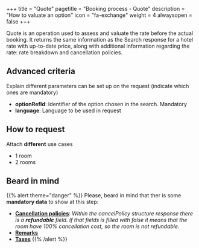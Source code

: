 +++
title = "Quote"
pagetitle = "Booking process - Quote"
description = "How to valuate an option"
icon = "fa-exchange"
weight = 4
alwaysopen = false
+++

Quote is an operation used to assess and valuate the rate before the actual booking. It returns the same information as the Search response for a hotel rate with up-to-date price, along with additional information regarding the rate: rate breakdown and cancellation policies.

## Advanced criteria
Explain different parameters can be set up on the request (indicate which ones are mandatory)

- **optionRefId**: Identifier of the option chosen in the search. Mandatory
- **language**: Language to be used in request

## How to request 
Attach __different__ use cases

- 1 room
- 2 rooms

## Beard in mind

{{% alert theme="danger" %}}
Please, beard in mind that ther is some **mandatory data** to show at this step:

-  <u>__Cancellation policies__</u>: _Within the cancelPolicy structure response there is a **refundable** field. If that fields is filled with false it means that the room have 100% cancellation cost, so the room is not refundable._
-  <u>__Remarks__</u>
-  <u>__Taxes__</u>
{{% /alert %}}
